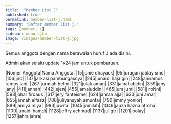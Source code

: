 ```yaml
---
title:  "Member List J"
published: true
permalink: member-list-j.html
summary: "Daftar member list j."
tags: [member, j]
sidebar: menu_cjbb
image: /images/member-list-j.jpg
---
```


Semua anggota dengan nama berawalan huruf J ada disini.

Admin akan selalu update 1x24 jam untuk pembaruan.

|Nomer Anggota|Nama Anggota|
|15|jonie dhayack|
|95|juragan jablay smc|
|106|jiro|
|137|jarkasi pambungasnya|
|245|junaidi haja gin|
|248|janiramos ramos jani|
|267|jurmiah helmi|
|321|julak aman|
|331|jainal abidin|
|359|jany jany|
|411|jannah|
|442|jejen|
|455|jamaluddin|
|465|jum jumi|
|581|j roNni|
|593|johar firdaus|
|617|jery fanteisme|
|624|jahrah ajja|
|633|joni amar|
|655|jannah elfazz|
|788|juliyansyah amuntai|
|790|jimmy yonior|
|889|jamiya miya|
|983|juwita|
|1045|jamilah|
|1049|jauza hazna afroha|
|1100|junaidi hamdi|
|1128|jeffry achmad|
|1137|juligtr|
|1201|joolay|
|1257|jahra jahra|
